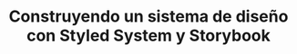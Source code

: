 ---
title: Construyendo un sistema de diseño con Styled System y Storybook
type: workshop
year: 2019
language: es
for:
  title:
    JSDay Canarias
  href:
    https://jsdaycanarias.com/
place: San Cristóbal de la Laguna
weight: 3
---